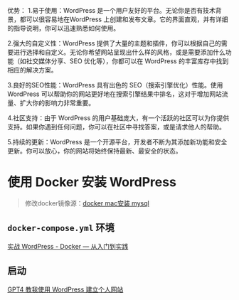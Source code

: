 优势：
1.易于使用：WordPress 是一个用户友好的平台。无论你是否有技术背景，都可以很容易地在WordPress 上创建和发布文章。它的界面直观，并有详细的指导说明，你可以迅速熟悉如何使用。

2.强大的自定义性：WordPress 提供了大量的主题和插件，你可以根据自己的需要进行选择和自定义。无论你希望网站呈现出什么样的风格，或是需要添加什么功能（如社交媒体分享、SEO 优化等），你都可以在 WordPress 的丰富库存中找到相应的解决方案。

3.良好的SEO性能：WordPress 具有出色的 SEO（搜索引擎优化）性能。使用 WordPress 可以帮助你的网站更好地在搜索引擎结果中排名，这对于增加网站流量、扩大你的影响力非常重要。

4.社区支持：由于 WordPress 的用户基础庞大，有一个活跃的社区可以为你提供支持。如果你遇到任何问题，你可以在社区中寻找答案，或是请求他人的帮助。

5.持续的更新：WordPress 是一个开源平台，开发者不断为其添加新功能和安全更新。你可以放心，你的网站将始终保持最新、最安全的状态。

# 使用 Docker 安装 WordPress

> 修改docker镜像源：[docker mac安装 mysql](docker/docker%20mac安装%20mysql.md)

##  `docker-compose.yml` 环境

[实战 WordPress - Docker — 从入门到实践](https://yeasy.gitbook.io/docker_practice/compose/wordpress)





## 启动



[GPT4 教我使用 WordPress 建立个人网站](https://www.craft.me/s/tA69s3qRZsjiIZ)